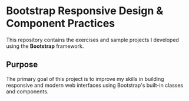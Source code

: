 # Bootstrap Responsive Design & Component Practices

This repository contains the exercises and sample projects I developed using the **Bootstrap** framework.

## Purpose

The primary goal of this project is to improve my skills in building responsive and modern web interfaces using Bootstrap's built-in classes and components.